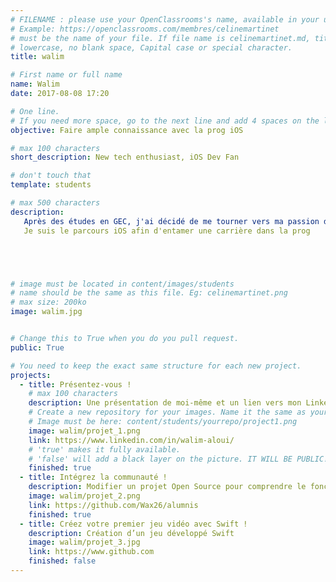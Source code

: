 ```yaml
---
# FILENAME : please use your OpenClassrooms's name, available in your url.
# Example: https://openclassrooms.com/membres/celinemartinet
# must be the name of your file. If file name is celinemartinet.md, title is celinemartinet.
# lowercase, no blank space, Capital case or special character.
title: walim

# First name or full name
name: Walim
date: 2017-08-08 17:20

# One line.
# If you need more space, go to the next line and add 4 spaces on the left, as in 'description'.
objective: Faire ample connaissance avec la prog iOS

# max 100 characters
short_description: New tech enthusiast, iOS Dev Fan

# don't touch that
template: students

# max 500 characters
description:
   Après des études en GEC, j'ai décidé de me tourner vers ma passion de toujours : les New tech.
   Je suis le parcours iOS afin d'entamer une carrière dans la prog





# image must be located in content/images/students
# name should be the same as this file. Eg: celinemartinet.png
# max size: 200ko
image: walim.jpg


# Change this to True when you do you pull request.
public: True

# You need to keep the exact same structure for each new project.
projects:
  - title: Présentez-vous !
    # max 100 characters
    description: Une présentation de moi-même et un lien vers mon LinkedIn.
    # Create a new repository for your images. Name it the same as your nickname and profile picture.
    # Image must be here: content/students/yourrepo/project1.png
    image: walim/projet_1.png
    link: https://www.linkedin.com/in/walim-aloui/
    # 'true' makes it fully available.
    # 'false' will add a black layer on the picture. IT WILL BE PUBLIC!
    finished: true
  - title: Intégrez la communauté !
    description: Modifier un projet Open Source pour comprendre le fonctionnement de Git, de Github et des pull requests. 
    image: walim/projet_2.png
    link: https://github.com/Wax26/alumnis
    finished: true
  - title: Créez votre premier jeu vidéo avec Swift !
    description: Création d’un jeu développé Swift
    image: walim/projet_3.jpg
    link: https://www.github.com
    finished: false
---
```

